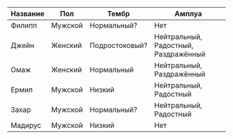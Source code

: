| Название | Пол | Тембр | Амплуа |
| ---------| --- | ----- | ------ |
| Филипп | Мужской | Нормальный? | Нет |
| Джейн | Женский | Подростоковый? | Нейтральный, Радостный, Раздражённый |
| Омаж | Женский | Нормальный | Нейтральный, Раздражённый |
| Ермил | Мужской | Низкий | Нейтральный, Радостный |
| Захар | Мужской | Нормальный? | Нейтральный, Радостный |
| Мадирус | Мужской | Низкий | Нет |
